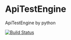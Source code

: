 # ApiTestEngine
ApiTestEngine by python

[![Build Status](https://travis-ci.org/luozhaoguang/ApiTestEngine.svg?branch=master)](https://travis-ci.org/luozhaoguang/ApiTestEngine)

